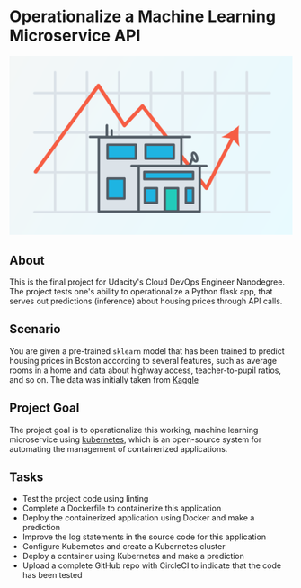 # Operationalize a Machine Learning Microservice API

!["Boston House Price Prediction"](./media/house_price.png "House Price")

## About

This is the final project for Udacity's Cloud DevOps Engineer Nanodegree.
The project tests one's ability to operationalize a Python flask app,
that serves out predictions (inference) about housing prices through API calls.

## Scenario

You are given a pre-trained `sklearn` model that has been trained to predict housing prices
in Boston according to several features,
such as average rooms in a home and data about highway access, 
teacher-to-pupil ratios, and so on.
The data was initially taken from [Kaggle](https://www.kaggle.com/c/boston-housing)

## Project Goal

The project goal is to operationalize this working, machine learning microservice
using [kubernetes](https://kubernetes.io/), which is an open-source system for
automating the management of containerized applications.

## Tasks

* Test the project code using linting
* Complete a Dockerfile to containerize this application
* Deploy the containerized application using Docker and make a prediction
* Improve the log statements in the source code for this application
* Configure Kubernetes and create a Kubernetes cluster
* Deploy a container using Kubernetes and make a prediction
* Upload a complete GitHub repo with CircleCI to indicate that the code has been tested
